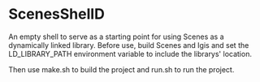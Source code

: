 # ScenesShellD

An empty shell to serve as a starting point for using Scenes as a dynamically linked library.
Before use, build Scenes and Igis and set the LD_LIBRARY_PATH environment variable to include the
librarys' location.

Then use make.sh to build the project and run.sh to run the project.

